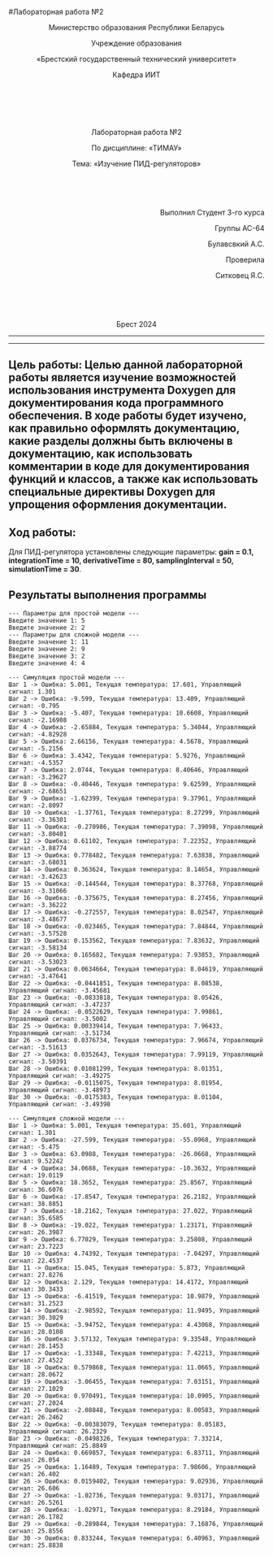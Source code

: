 #Лабораторная работа №2     
<p align="center">Министерство образования Республики Беларусь</p>
<p align="center">Учреждение образования</p>
<p align="center">«Брестский государственный технический университет»</p>       
<p align="center">Кафедра ИИТ</p>
<br><br><br><br>
<p align="center">Лабораторная работа №2 </p>
<p align="center">По дисциплине: «ТИМАУ»</p>
<p align="center">Тема: «Изучение ПИД-регуляторов»</p>
<br><br><br>
<p align="right">Выполнил Студент 3-го курса</p> 
<p align="right">Группы АС-64</p>
<p align="right">Булавсвкий А.С.</p>
<p align="right">Проверила</p>
<p align="right">Ситковец Я.C.</p>
<br><br><br>
<p align="center">Брест 2024</p>

---

------------------------------------------------------
Цель работы:
Целью данной лабораторной работы является изучение возможностей использования инструмента Doxygen для документирования кода программного обеспечения. В ходе работы будет изучено, как правильно оформлять документацию, какие разделы должны быть включены в документацию, как использовать комментарии в коде для документирования функций и классов, а также как использовать специальные директивы Doxygen для упрощения оформления документации.
------------------------------------------------------
Ход работы:
------------------------------------------------------




Для ПИД-регулятора установлены следующие параметры: **gain = 0.1, integrationTime = 10, derivativeTime = 80, samplingInterval = 50, simulationTime = 30**.


## Результаты выполнения программы

```console
--- Параметры для простой модели ---
Введите значение 1: 5
Введите значение 2: 2
--- Параметры для сложной модели ---
Введите значение 1: 11
Введите значение 2: 9
Введите значение 3: 2
Введите значение 4: 4

--- Симуляция простой модели ---
Шаг 1 -> Ошибка: 5.001, Текущая температура: 17.601, Управляющий сигнал: 1.301
Шаг 2 -> Ошибка: -9.599, Текущая температура: 13.409, Управляющий сигнал: -0.795
Шаг 3 -> Ошибка: -5.407, Текущая температура: 10.6608, Управляющий сигнал: -2.16908
Шаг 4 -> Ошибка: -2.65884, Текущая температура: 5.34044, Управляющий сигнал: -4.82928
Шаг 5 -> Ошибка: 2.66156, Текущая температура: 4.5678, Управляющий сигнал: -5.2156
Шаг 6 -> Ошибка: 3.4342, Текущая температура: 5.9276, Управляющий сигнал: -4.5357
Шаг 7 -> Ошибка: 2.0744, Текущая температура: 8.40646, Управляющий сигнал: -3.29627
Шаг 8 -> Ошибка: -0.40446, Текущая температура: 9.62599, Управляющий сигнал: -2.68651
Шаг 9 -> Ошибка: -1.62399, Текущая температура: 9.37961, Управляющий сигнал: -2.8097
Шаг 10 -> Ошибка: -1.37761, Текущая температура: 8.27299, Управляющий сигнал: -3.36301
Шаг 11 -> Ошибка: -0.270986, Текущая температура: 7.39098, Управляющий сигнал: -3.80401
Шаг 12 -> Ошибка: 0.61102, Текущая температура: 7.22352, Управляющий сигнал: -3.88774
Шаг 13 -> Ошибка: 0.778482, Текущая температура: 7.63838, Управляющий сигнал: -3.68031
Шаг 14 -> Ошибка: 0.363624, Текущая температура: 8.14654, Управляющий сигнал: -3.42623
Шаг 15 -> Ошибка: -0.144544, Текущая температура: 8.37768, Управляющий сигнал: -3.31066
Шаг 16 -> Ошибка: -0.375675, Текущая температура: 8.27456, Управляющий сигнал: -3.36222
Шаг 17 -> Ошибка: -0.272557, Текущая температура: 8.02547, Управляющий сигнал: -3.48677
Шаг 18 -> Ошибка: -0.023465, Текущая температура: 7.84844, Управляющий сигнал: -3.57528
Шаг 19 -> Ошибка: 0.153562, Текущая температура: 7.83632, Управляющий сигнал: -3.58134
Шаг 20 -> Ошибка: 0.165682, Текущая температура: 7.93853, Управляющий сигнал: -3.53023
Шаг 21 -> Ошибка: 0.0634664, Текущая температура: 8.04619, Управляющий сигнал: -3.47641
Шаг 22 -> Ошибка: -0.0441851, Текущая температура: 8.08538, Управляющий сигнал: -3.45681
Шаг 23 -> Ошибка: -0.0833818, Текущая температура: 8.05426, Управляющий сигнал: -3.47237
Шаг 24 -> Ошибка: -0.0522629, Текущая температура: 7.99861, Управляющий сигнал: -3.5002
Шаг 25 -> Ошибка: 0.00339414, Текущая температура: 7.96433, Управляющий сигнал: -3.51734
Шаг 26 -> Ошибка: 0.0376734, Текущая температура: 7.96674, Управляющий сигнал: -3.51613
Шаг 27 -> Ошибка: 0.0352643, Текущая температура: 7.99119, Управляющий сигнал: -3.50391
Шаг 28 -> Ошибка: 0.01081299, Текущая температура: 8.01351, Управляющий сигнал: -3.49275
Шаг 29 -> Ошибка: -0.0115075, Текущая температура: 8.01954, Управляющий сигнал: -3.48973
Шаг 30 -> Ошибка: -0.0175383, Текущая температура: 8.01104, Управляющий сигнал: -3.49398

--- Симуляция сложной модели ---
Шаг 1 -> Ошибка: 5.001, Текущая температура: 35.601, Управляющий сигнал: 1.301
Шаг 2 -> Ошибка: -27.599, Текущая температура: -55.0968, Управляющий сигнал: -5.475
Шаг 3 -> Ошибка: 63.0988, Текущая температура: -26.0668, Управляющий сигнал: 9.52242
Шаг 4 -> Ошибка: 34.0688, Текущая температура: -10.3632, Управляющий сигнал: 19.0119
Шаг 5 -> Ошибка: 18.3652, Текущая температура: 25.8567, Управляющий сигнал: 36.6076
Шаг 6 -> Ошибка: -17.8547, Текущая температура: 26.2182, Управляющий сигнал: 38.8851
Шаг 7 -> Ошибка: -18.2162, Текущая температура: 27.022, Управляющий сигнал: 35.6585
Шаг 8 -> Ошибка: -19.022, Текущая температура: 1.23171, Управляющий сигнал: 26.3987
Шаг 9 -> Ошибка: 6.77029, Текущая температура: 3.25808, Управляющий сигнал: 23.7223
Шаг 10 -> Ошибка: 4.74392, Текущая температура: -7.04297, Управляющий сигнал: 22.4537
Шаг 11 -> Ошибка: 15.045, Текущая температура: 5.873, Управляющий сигнал: 27.8276
Шаг 12 -> Ошибка: 2.129, Текущая температура: 14.4172, Управляющий сигнал: 30.3433
Шаг 13 -> Ошибка: -6.41519, Текущая температура: 10.9879, Управляющий сигнал: 31.2523
Шаг 14 -> Ошибка: -2.98592, Текущая температура: 11.9495, Управляющий сигнал: 30.3029
Шаг 15 -> Ошибка: -3.94752, Текущая температура: 4.43068, Управляющий сигнал: 28.0108
Шаг 16 -> Ошибка: 3.57132, Текущая температура: 9.33548, Управляющий сигнал: 28.1453
Шаг 17 -> Ошибка: -1.33348, Текущая температура: 7.42213, Управляющий сигнал: 27.4522
Шаг 18 -> Ошибка: 0.579868, Текущая температура: 11.0665, Управляющий сигнал: 28.0672
Шаг 19 -> Ошибка: -3.06455, Текущая температура: 7.03151, Управляющий сигнал: 27.1029
Шаг 20 -> Ошибка: 0.970491, Текущая температура: 10.0905, Управляющий сигнал: 27.2024
Шаг 21 -> Ошибка: -2.08848, Текущая температура: 8.00583, Управляющий сигнал: 26.2462
Шаг 22 -> Ошибка: -0.00383079, Текущая температура: 8.05183, Управляющий сигнал: 26.2329
Шаг 23 -> Ошибка: -0.0498326, Текущая температура: 7.33214, Управляющий сигнал: 25.8849
Шаг 24 -> Ошибка: 0.669857, Текущая температура: 6.83711, Управляющий сигнал: 26.054
Шаг 25 -> Ошибка: 1.16489, Текущая температура: 7.98606, Управляющий сигнал: 26.402
Шаг 26 -> Ошибка: 0.0159402, Текущая температура: 9.02936, Управляющий сигнал: 26.606
Шаг 27 -> Ошибка: -1.02736, Текущая температура: 9.03171, Управляющий сигнал: 26.5261
Шаг 28 -> Ошибка: -1.02971, Текущая температура: 8.29184, Управляющий сигнал: 26.1782
Шаг 29 -> Ошибка: -0.289844, Текущая температура: 7.16876, Управляющий сигнал: 25.8556
Шаг 30 -> Ошибка: 0.833244, Текущая температура: 6.40963, Управляющий сигнал: 25.8838